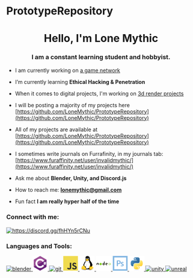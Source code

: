 # PrototypeRepository
<h1 align="center">Hello, I'm Lone Mythic</h1>
<h3 align="center">I am a constant learning student and hobbyist.</h3>

- I am currently working on [a game network](https://discord.gg/fhHYn5rCNu)

- I’m currently learning **Ethical Hacking & Penetration**

- When it comes to digital projects, I'm working on [3d render projects](https://www.furaffinity.net/user/invalidmythic/)

- I will be posting a majority of my projects here [https://github.com/LoneMythic/PrototypeRepository](https://github.com/LoneMythic/PrototypeRepository)

- All of my projects are available at [https://github.com/LoneMythic/PrototypeRepository](https://github.com/LoneMythic/PrototypeRepository)

- I sometimes write journals on Furrafinity, in my journals tab: [https://www.furaffinity.net/user/invalidmythic/](https://www.furaffinity.net/user/invalidmythic/)

- Ask me about **Blender, Unity, and Discord.js**

- How to reach me: **lonemythic@gmail.com**

- Fun fact **I am really hyper half of the time**

<h3 align="left">Connect with me:</h3>
<p align="left">
<a href="https://discord.gg/https://discord.gg/fhHYn5rCNu" target="blank"><img align="center" src="https://raw.githubusercontent.com/rahuldkjain/github-profile-readme-generator/master/src/images/icons/Social/discord.svg" alt="https://discord.gg/fhHYn5rCNu" height="30" width="40" /></a>
</p>

<h3 align="left">Languages and Tools:</h3>
<p align="left"> <a href="https://www.blender.org/" target="_blank"> <img src="https://download.blender.org/branding/community/blender_community_badge_white.svg" alt="blender" width="40" height="40"/> </a> <a href="https://www.w3schools.com/cs/" target="_blank"> <img src="https://raw.githubusercontent.com/devicons/devicon/master/icons/csharp/csharp-original.svg" alt="csharp" width="40" height="40"/> </a> <a href="https://git-scm.com/" target="_blank"> <img src="https://www.vectorlogo.zone/logos/git-scm/git-scm-icon.svg" alt="git" width="40" height="40"/> </a> <a href="https://developer.mozilla.org/en-US/docs/Web/JavaScript" target="_blank"> <img src="https://raw.githubusercontent.com/devicons/devicon/master/icons/javascript/javascript-original.svg" alt="javascript" width="40" height="40"/> </a> <a href="https://www.linux.org/" target="_blank"> <img src="https://raw.githubusercontent.com/devicons/devicon/master/icons/linux/linux-original.svg" alt="linux" width="40" height="40"/> </a> <a href="https://nodejs.org" target="_blank"> <img src="https://raw.githubusercontent.com/devicons/devicon/master/icons/nodejs/nodejs-original-wordmark.svg" alt="nodejs" width="40" height="40"/> </a> <a href="https://www.photoshop.com/en" target="_blank"> <img src="https://raw.githubusercontent.com/devicons/devicon/master/icons/photoshop/photoshop-line.svg" alt="photoshop" width="40" height="40"/> </a> <a href="https://www.python.org" target="_blank"> <img src="https://raw.githubusercontent.com/devicons/devicon/master/icons/python/python-original.svg" alt="python" width="40" height="40"/> </a> <a href="https://unity.com/" target="_blank"> <img src="https://www.vectorlogo.zone/logos/unity3d/unity3d-icon.svg" alt="unity" width="40" height="40"/> </a> <a href="https://unrealengine.com/" target="_blank"> <img src="https://raw.githubusercontent.com/kenangundogan/fontisto/036b7eca71aab1bef8e6a0518f7329f13ed62f6b/icons/svg/brand/unreal-engine.svg" alt="unreal" width="40" height="40"/> </a> </p>
